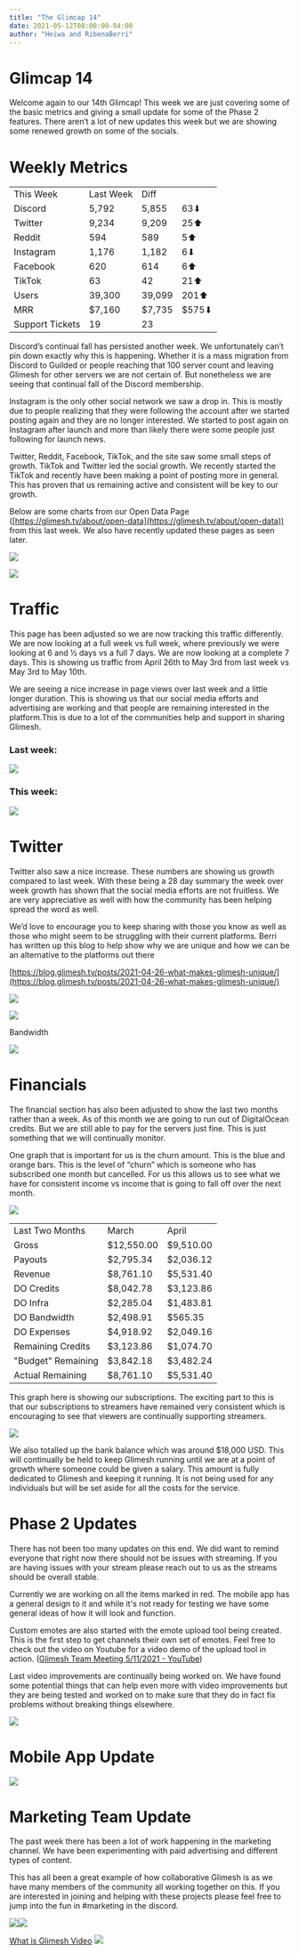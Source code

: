 ```yaml
---
title: "The Glimcap 14"
date: 2021-05-12T08:00:00-04:00
author: "Heiwa and RibenaBerri"
---
```


# Glimcap 14

Welcome again to our 14th Glimcap! This week we are just covering some of the basic metrics and giving a small update for some of the Phase 2 features. There aren’t a lot of new updates this week but we are showing some renewed growth on some of the socials.

<!--more-->

# Weekly Metrics

| | | | |
|-|-|-|-|
|This Week|Last Week|Diff|
|Discord|5,792|5,855|63⬇
|Twitter|9,234|9,209|25⬆
|Reddit|594|589|5⬆
|Instagram|1,176|1,182|6⬇
|Facebook|620|614|6⬆
|TikTok|63|42|21⬆
|Users|39,300|39,099|201⬆
|MRR|$7,160|$7,735|$575⬇
|Support Tickets|19|23

Discord’s continual fall has persisted another week. We unfortunately can’t pin down exactly why this is happening. Whether it is a mass migration from Discord to Guilded or people reaching that 100 server count and leaving Glimesh for other servers we are not certain of. But nonetheless we are seeing that continual fall of the Discord membership.

Instagram is the only other social network we saw a drop in. This is mostly due to people realizing that they were following the account after we started posting again and they are no longer interested. We started to post again on Instagram after launch and more than likely there were some people just following for launch news.

  

Twitter, Reddit, Facebook, TikTok, and the site saw some small steps of growth. TikTok and Twitter led the social growth. We recently started the TikTok and recently have been making a point of posting more in general. This has proven that us remaining active and consistent will be key to our growth.

  

Below are some charts from our Open Data Page ([https://glimesh.tv/about/open-data](https://glimesh.tv/about/open-data)) from this last week. We also have recently updated these pages as seen later.

  

![](https://lh3.googleusercontent.com/zF4oxOPONnScJTL39LOxX_ejYUSqu4tzMzWYLMJAjDc3MIJ61sj_nUY28EftXpSxVhT17QyzXGkpmyJ9zggyMbq-W8H9EoAhXBMXs8TsVJ8wFFFLwzWJCAWg031MV2oeZ-WgQDnz)

![](https://lh6.googleusercontent.com/mXLCcw8NqyMaudP3wIxuqPpxEWW1xbb3jCO1kkikLtleFAzQRRPRIPalUvxSuPtkWd5fnxY6lPlyoy8t0fvDdW50IX4IQZc4PcQjEAnBm1aK1J8vc9PPW_Bf7wn9g2VyTJdVYkFT)

# Traffic

This page has been adjusted so we are now tracking this traffic differently. We are now looking at a full week vs full week, where previously we were looking at 6 and ½ days vs a full 7 days. We are now looking at a complete 7 days. This is showing us traffic from April 26th to May 3rd from last week vs May 3rd to May 10th.

We are seeing a nice increase in page views over last week and a little longer duration. This is showing us that our social media efforts and advertising are working and that people are remaining interested in the platform.This is due to a lot of the communities help and support in sharing Glimesh.

### Last week:

![](https://lh4.googleusercontent.com/F0SH-LdnDqRmgHTyoD0ak1T30JZGjRtFAY1f2gCG2xNlZPNguXaJviVuw5C9dzRtVh8PTd7Zw5EojiZNVInswiut9jeRlHQ3Jj5CP--5A7Zr9CHR5s8__oBkvy6WnplduFja9RYV)

  

### This week:

![](https://lh3.googleusercontent.com/-maSfZ1jco1VQBeCuRzTNk3M6aBbZKHGT-497o8zjpoo0b4rHOLkwPJW1BYvIZlejcH4tDsRHvXAbvK3ruGY11xUb2F5LfazlhJXY440nS03hsHuPBLE1a8tkuLqVleSq7cHhc-x)

  

# Twitter

Twitter also saw a nice increase. These numbers are showing us growth compared to last week. With these being a 28 day summary the week over week growth has shown that the social media efforts are not fruitless. We are very appreciative as well with how the community has been helping spread the word as well.

We’d love to encourage you to keep sharing with those you know as well as those who might seem to be struggling with their current platforms. Berri has written up this blog to help show why we are unique and how we can be an alternative to the platforms out there

[https://blog.glimesh.tv/posts/2021-04-26-what-makes-glimesh-unique/](https://blog.glimesh.tv/posts/2021-04-26-what-makes-glimesh-unique/)

  

![](https://lh6.googleusercontent.com/1xHEjOMwDUWwSyM12cPZLEC7Cu86tTP6WTgSzatwDLMKBSZ75iEjO92oEYi0Qlrlr7zMpye4MP9Iiq9nzfOUjIPhrKYcpQnWAzq7-FqgsktgO6IeyPu5RAI6Frv7OuD6bskSctcB)

  

![](https://lh6.googleusercontent.com/89-sDgKzSCAwu5hLY3Eqnsufo4ekJ9aEbAnymy1atxcohw7FB3l68Nzh1DwruobcVVgE9JzLm18I-jdA_6BgrAqK17l3YFoWhIKVnsMlVuYKS56BtWklozkoCHmQsdXDQS-cnIPA)

Bandwidth

![](https://lh6.googleusercontent.com/OAlB7xAVHoIVXVInFTz35S6vXp9MpKi9NeywICmyTld19nZhK3wyXq71z-2KP56GJoipjJb66o97hatvx-f3h6DrZa8RaLXGSo-PtW1sUCEh1C6tCjCOGvr0pv6jaSGMw0LH2avS)

# Financials

The financial section has also been adjusted to show the last two months rather than a week. As of this month we are going to run out of DigitalOcean credits. But we are still able to pay for the servers just fine. This is just something that we will continually monitor.

One graph that is important for us is the churn amount. This is the blue and orange bars. This is the level of “churn” which is someone who has subscribed one month but cancelled. For us this allows us to see what we have for consistent income vs income that is going to fall off over the next month.

![](https://lh4.googleusercontent.com/xy61N8xTBuwEDntycwXFj0w-iEvPP11XQ-j3DCpoG6PTQT2jbg93x2bCFiBCuAE9AFkUBd-vTkDaL4itLb2tucTPx9L9D1y1EcP0UCTbAz-7zlygk3OaeDw3eUyS55N-_fhxO6Ek)

| | | |
|-|-|-|
|Last Two Months|March|April
|Gross|$12,550.00|$9,510.00
|Payouts|$2,795.34|$2,036.12
|Revenue|$8,761.10|$5,531.40
|DO Credits|$8,042.78|$3,123.86
|DO Infra|$2,285.04|$1,483.81
|DO Bandwidth|$2,498.91|$565.35
|DO Expenses|$4,918.92|$2,049.16
|Remaining Credits|$3,123.86|$1,074.70
|"Budget" Remaining|$3,842.18|$3,482.24
|Actual Remaining|$8,761.10|$5,531.40

  

This graph here is showing our subscriptions. The exciting part to this is that our subscriptions to streamers have remained very consistent which is encouraging to see that viewers are continually supporting streamers.

![](https://lh6.googleusercontent.com/Guass-mtHzGrexOEWYRuVIIHsW1jruPOpPcQGEZcps2YCLam3LJy4Yf5nzSmx8kmfItLjvsJOPi_yIHh-_PU1Ymc373mg-8wua6FnX_k8TcANKCXVljHEbFDJ0Z-I5k8nGgK9Kzy)

We also totalled up the bank balance which was around $18,000 USD. This will continually be held to keep Glimesh running until we are at a point of growth where someone could be given a salary. This amount is fully dedicated to Glimesh and keeping it running. It is not being used for any individuals but will be set aside for all the costs for the service.

# Phase 2 Updates

There has not been too many updates on this end. We did want to remind everyone that right now there should not be issues with streaming. If you are having issues with your stream please reach out to us as the streams should be overall stable.

  

Currently we are working on all the items marked in red. The mobile app has a general design to it and while it's not ready for testing we have some general ideas of how it will look and function.

  

Custom emotes are also started with the emote upload tool being created. This is the first step to get channels their own set of emotes. Feel free to check out the video on Youtube for a video demo of the upload tool in action. ([Glimesh Team Meeting 5/11/2021 - YouTube](https://www.youtube.com/watch?v=x63pu0_IwCo))

  

Last video improvements are continually being worked on. We have found some potential things that can help even more with video improvements but they are being tested and worked on to make sure that they do in fact fix problems without breaking things elsewhere.

  

![](https://lh4.googleusercontent.com/JReoFS-zSomFGZcQfAShqh7mXSJKF9mIO4WfMTUB-E--EG_spvg_WVVi4c2IvSyphIlKkPACkoPEdpsNibM3Sx0TU_DkxtdtaD7sX6JRavphAxhACzC2XWzy7xueolEa3GVhl61f)

  

# Mobile App Update

![](https://lh3.googleusercontent.com/4XKIAwhSP-NwoweMaGjFS3UWaqThbfpdvZW1vk4fgW8eGud4iKicVpCyZEFTomA0oQ8XYKp7QlXjihDfOP5mv1iLZT8tJtL678mArsBsO0I1QGxXAiXbw-xH04mt9We44lu1qAY1)

# Marketing Team Update

  

The past week there has been a lot of work happening in the marketing channel. We have been experimenting with paid advertising and different types of content.

This has all been a great example of how collaborative Glimesh is as we have many members of the community all working together on this. If you are interested in joining and helping with these projects please feel free to jump into the fun in #marketing in the discord.

![](https://lh4.googleusercontent.com/GcfPAJ6dNF7zKVcS90WuWHoKL46r96RkwfNlC7zMzlNzooqSSzlkgamMKG8JVq5SNBsEUzeeLxojXn8Plnt6lyFjE2UYQFvI5lafZC36t6OUGw4WUdQ_LgKJ1mLnkJO3_94ns6Tc)![](https://lh6.googleusercontent.com/fmkOmH2sbIN8EsttW9kilr53f_b8RlpkscQcCxJNnkgYkcGkZfgvoNGuSRJFYvuz6EuJCdz_mLAQ8HLow9OzlDfpjq-hX6tCOmcFwlEAeB05AI8aihK6we0_mnnPCOzIOdu712Rl)

[What is Glimesh Video](https://www.youtube.com/watch?v=Swwd9F7CNYY)
![](https://lh3.googleusercontent.com/Obhb__yJelMGHXw1YeBHQfujTXoCJ7R49bxtyxBqClF_AJdGTJDINHIswH70RyjNmBeUs0zw2Rb4gyTbBCXaAnzOA92DRMXa4ug1QfAsrjJ0OKBbcULSN-t6wd5v7NtRuzlifSXd)
